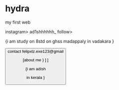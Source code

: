 # hydra 
my first web


instagram> ad1shhhhhh_ follow>







{i am study on 8std on ghss madappaly in vadakara }





<button>contact <print>felipxlz.exe123@gmail



[about me   }
]
]



{i am adish 






in kerala }
